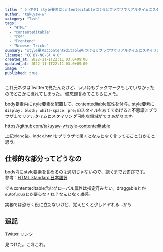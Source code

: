 ```yaml
---
title: "【小ネタ】style要素にcontenteditableつけるとブラウザでリアルタイムにスタイリングできる"
author: "takuyaw-w"
category: "Tech"
tags:
  - "HTML"
  - "contenteditable"
  - "CSS"
  - "Frontend"
  - "Browser Tricks"
summary: "style要素にcontenteditableをつけるとブラウザでリアルタイムにスタイリング可能な小ネタを紹介。"
license: "CC BY-NC-SA 4.0"
created_at: 2022-11-1T22:11:03.0+09:00
updated_at: 2022-11-1T22:11:03.0+09:00
image: ""
published: true
---
```


これ元ネタはTwitterで見たんだけど、いいねもブックマークもしていなかったのでどこかに流れてしまった。
備忘録含めてこちらにメモ。

body要素内にstyle要素を配置して、contenteditable属性を付与。style要素に `display: block; white-space: pre;`のスタイルをあててあげると不思議とブラウザ上でリアルタイムにスタイリング可能な領域ができあがります。

<https://github.com/takuyaw-w/style-contenteditable>

上記clone後、index.htmlをブラウザで開くとなんとなく言ってること分かると思う。

## 仕様的な部分ってどうなの

body内にstyle要素を含めるのは適切じゃないので、飽くまでお遊びです。  
参考：[HTML Standard 日本語訳](https://momdo.github.io/html/semantics.html#the-style-element)

でもcontenteditable含むグローバル属性は指定可みたい。draggableとかautofucusとか要らなくね？なんとなく雑感。

実務では恐らく役に立たないけど、覚えとくと少しドヤれる…かも

## 追記

[Twitter リンク](https://twitter.com/wesbos/status/1586360039174209536?s=20&t=M5RI0qkeWC2CoUkQNFZWpQ)

見つけた。これこれ。
